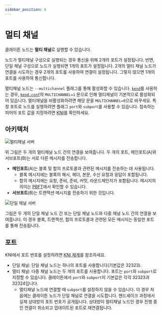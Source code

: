 ```yaml
---
sidebar_position: 8
---
```


# 멀티 채널

클레이튼 노드는 **멀티 채널**로 실행할 수 있습니다.

노드가 멀티채널 구성으로 실행되는 경우 통신을 위해 2개의 포트가 설정됩니다. 반면, 단일 채널 구성으로 노드가 실행되면 1개의 포트가 설정됩니다.
2개의 멀티 채널 노드가 연결을 시도하는 경우 2개의 포트를 사용하여 연결이 설정됩니다. 그렇지 않으면 1개의 포트를 사용하여 통신합니다.

멀티채널 노드는 `--multichannel` 플래그를 통해 활성화할 수 있습니다. [`kend`](../nodes/endpoint-node/install-endpoint-nodes.md)를 사용하는 경우, [`kend.conf`](../nodes/endpoint-node/install-endpoint-nodes.md)의 `MULTICHANNEL=1` 문으로 인해 멀티채널이 기본적으로 활성화되어 있습니다. 멀티채널을 비활성화하려면 해당 문을 `MULTICHANNEL=0`으로 바꾸세요.
특정 포트로 노드를 실행하려면 플래그 `port`와 `subport`를 사용할 수 있습니다. 접속하는 피어의 포트 값을 지정하려면 [KNI](./kni.md)를 확인하세요.

## 아키텍처 <a id="architecture"></a>

![멀티채널 서버](/img/learn/multichannel.png)

위 그림은 두 개의 멀티채널 노드 간의 연결을 보여줍니다.
두 개의 포트, 메인포트(A)와 서브포트(B)는 서로 다른 메시지를 전송합니다.
* **메인포트**(A)는 블록 및 합의 프로토콜과 관련된 메시지를 전송하는 데 사용됩니다.
  * 블록 메시지에는 블록의 해시, 헤더, 본문, 수신 요청과 응답이 포함됩니다.
  * 합의 메시지에는 요청, 준비, 준비, 커밋, 라운드체인지가 포함됩니다. 메시지의 의미는 [PBFT](./consensus-mechanism.md#pbft-practical-byzantine-fault-tolerance)에서 확인할 수 있습니다.
* **서브포트**(B)는 트랜잭션 메시지를 전송하기 위한 것입니다.

![단일 채널 서버](/img/learn/singlechannel.png)

그림은 두 개의 단일 채널 노드 간 또는 단일 채널 노드와 다중 채널 노드 간의 연결을 보여줍니다. 이 경우 블록, 트랜잭션, 합의 프로토콜과 관련된 모든 메시지는 동일한 포트를 통해 전송됩니다.

## 포트 <a id="multichannel-port"></a>

KNI에서 포트 번호를 설정하려면 [KNI 체계](./kni.md)를 참조하세요.
* 단일 채널: 단일 채널 노드는 하나의 포트를 사용합니다(기본값은 32323).
* 멀티 채널: 다중 채널 노드는 두 개의 포트를 사용합니다. 포트는 `port`와 `subport`로 지정할 수 있습니다. 클레이튼에서 `port`와 `subport`의 기본값은 각각 32323과 32324입니다.
    * 멀티채널 노드에 연결할 때 `subport`를 설정하지 않을 수 있습니다. 이 경우 처음에는 클레이튼 노드가 단일 채널로 연결을 시도합니다. 핸드셰이크 과정에서 실제 상대방의 포트 번호가 공개됩니다. 상대방이 멀티채널 노드인 경우 진행 중인 연결이 취소되고 업데이트된 포트로 재연결됩니다.

